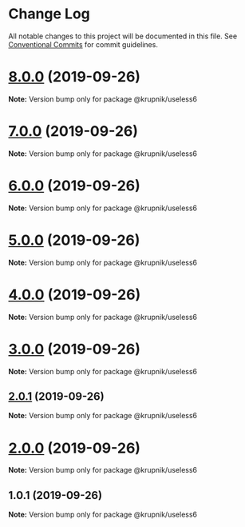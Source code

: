 # Change Log

All notable changes to this project will be documented in this file.
See [Conventional Commits](https://conventionalcommits.org) for commit guidelines.

# [8.0.0](https://github.com/yurikrupniktools/lerna-examples/compare/@krupnik/useless6@7.0.0...@krupnik/useless6@8.0.0) (2019-09-26)

**Note:** Version bump only for package @krupnik/useless6





# [7.0.0](https://github.com/yurikrupniktools/lerna-examples/compare/@krupnik/useless6@6.0.0...@krupnik/useless6@7.0.0) (2019-09-26)

**Note:** Version bump only for package @krupnik/useless6





# [6.0.0](https://github.com/yurikrupniktools/lerna-examples/compare/@krupnik/useless6@5.0.0...@krupnik/useless6@6.0.0) (2019-09-26)

**Note:** Version bump only for package @krupnik/useless6





# [5.0.0](https://github.com/yurikrupniktools/lerna-examples/compare/@krupnik/useless6@4.0.0...@krupnik/useless6@5.0.0) (2019-09-26)

**Note:** Version bump only for package @krupnik/useless6





# [4.0.0](https://github.com/yurikrupniktools/lerna-examples/compare/@krupnik/useless6@3.0.0...@krupnik/useless6@4.0.0) (2019-09-26)

**Note:** Version bump only for package @krupnik/useless6





# [3.0.0](https://github.com/yurikrupniktools/lerna-examples/compare/@krupnik/useless6@2.0.1...@krupnik/useless6@3.0.0) (2019-09-26)

**Note:** Version bump only for package @krupnik/useless6





## [2.0.1](https://github.com/yurikrupniktools/lerna-examples/compare/@krupnik/useless6@2.0.0...@krupnik/useless6@2.0.1) (2019-09-26)

**Note:** Version bump only for package @krupnik/useless6





# [2.0.0](https://github.com/yurikrupniktools/lerna-examples/compare/@krupnik/useless6@1.0.1...@krupnik/useless6@2.0.0) (2019-09-26)

**Note:** Version bump only for package @krupnik/useless6





## 1.0.1 (2019-09-26)

**Note:** Version bump only for package @krupnik/useless6
